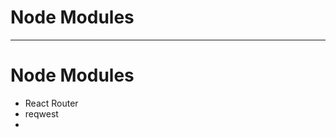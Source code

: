 <!--
{
  "className": "Slide--title"
}
-->

# Node Modules

---

# Node Modules

* React Router
* reqwest
* 
